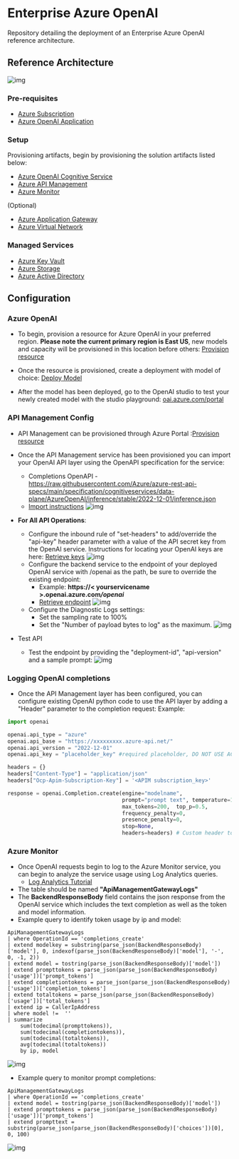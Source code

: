 # Enterprise Azure OpenAI
Repository detailing the deployment of an Enterprise Azure OpenAI reference architecture.

## Reference Architecture
![img](/assets/EnterpriseAOAI-Architecture.png)

### Pre-requisites
- [Azure Subscription](https://azure.microsoft.com/en-us/get-started/)
- [Azure OpenAI Application](https://aka.ms/oai/access) 

### Setup
Provisioning artifacts, begin by provisioning the solution artifacts listed below:

-	[Azure OpenAI Cognitive Service]( https://azure.microsoft.com/en-us/products/cognitive-services/openai-service/)
-	[Azure API Management](https://azure.microsoft.com/services/api-management/)
-	[Azure Monitor](https://azure.microsoft.com/services/monitor/)

(Optional)
-	[Azure Application Gateway](https://azure.microsoft.com/services/application-gateway/)
-	[Azure Virtual Network](https://azure.microsoft.com/services/virtual-network/)

### Managed Services
-	[Azure Key Vault](https://azure.microsoft.com/services/key-vault/)
-	[Azure Storage](https://azure.microsoft.com/services/storage/)
-	[Azure Active Directory](https://azure.microsoft.com/services/active-directory/)

## Configuration

### Azure OpenAI
- To begin, provision a resource for Azure OpenAI in your preferred region.  <b>Please note the current primary region is East US</b>, new models and capacity will be provisioned in this location before others: [Provision resource](https://portal.azure.com/?microsoft_azure_marketplace_ItemHideKey=microsoft_openai_tip#create/Microsoft.CognitiveServicesOpenAI)

- Once the resource is provisioned, create a deployment with model of choice: [Deploy Model](https://learn.microsoft.com/en-us/azure/cognitive-services/openai/how-to/create-resource?pivots=web-portal#deploy-a-model)

- After the model has been deployed, go to the OpenAI studio to test your newly created model with the studio playground: [oai.azure.com/portal](oai.azure.com/portal)


### API Management Config

- API Management can be provisioned through Azure Portal :[Provision resource](https://learn.microsoft.com/en-us/azure/api-management/get-started-create-service-instance)
- Once the API Management service has been provisioned you can import your OpenAI API layer using the OpenAPI specification for the service:
  - Completions OpenAPI -  https://raw.githubusercontent.com/Azure/azure-rest-api-specs/main/specification/cognitiveservices/data-plane/AzureOpenAI/inference/stable/2022-12-01/inference.json
  - [Import instructions](https://learn.microsoft.com/en-us/azure/api-management/import-and-publish#go-to-your-api-management-instance)
![img](/assets/apim_config_0.png)
- <b>For All API Operations</b>:
  -  Configure the inbound rule of "set-headers" to add/override the "api-key" header parameter with a value of the API secret key from the OpenAI service.  Instructions for locating your OpenAI keys are here: [Retrieve keys](https://learn.microsoft.com/en-us/azure/cognitive-services/openai/quickstart?pivots=programming-language-python#retrieve-key-and-endpoint)
  ![img](/assets/apim_config_1.png)
  - Configure the backend service to the endpoint of your deployed OpenAI service with /openai as the path, be sure to override the existing endpoint: 
    - Example: <b>https://< yourservicename >.openai.azure.com<i>/openai</i></b>
    - [Retrieve endpoint](https://learn.microsoft.com/en-us/azure/cognitive-services/openai/quickstart?pivots=programming-language-python#retrieve-key-and-endpoint)
  ![img](/assets/apim_config_2.png)
  - Configure the Diagnostic Logs settings:
    - Set the sampling rate to 100%
    - Set the "Number of payload bytes to log" as the maximum.
  ![img](/assets/apim_config_3.png)

- Test API
  - Test the endpoint by providing the "deployment-id", "api-version" and a sample prompt:
    ![img](/assets/apim_config_4.png)
  


### Logging OpenAI completions
- Once the API Management layer has been configured, you can configure existing OpenAI python code to use the API layer by adding a "Header" parameter to the completion request:
Example:
```python
import openai

openai.api_type = "azure"
openai.api_base = "https://xxxxxxxxx.azure-api.net/"
openai.api_version = "2022-12-01"
openai.api_key = "placeholder_key" #required placeholder, DO NOT USE ACTUAL SERVICE KEY

headers = {}
headers["Content-Type"] = "application/json"
headers["Ocp-Apim-Subscription-Key"] = '<APIM subscription_key>'

response = openai.Completion.create(engine="modelname",  
                                    prompt="prompt text", temperature=1,  
                                    max_tokens=200,  top_p=0.5,  
                                    frequency_penalty=0,  
                                    presence_penalty=0,  
                                    stop=None, 
                                    headers=headers) # Custom header to send to APIM

```

</code>

### Azure Monitor
- Once OpenAI requests begin to log to the Azure Monitor service, you can begin to analyze the service usage using Log Analytics queries.
  - [Log Analytics Tutorial](https://learn.microsoft.com/en-us/azure/azure-monitor/logs/log-analytics-tutorial)
- The table should be named <b>"ApiManagementGatewayLogs"</b>
- The <b>BackendResponseBody</b> field contains the json response from the OpenAI service which includes the text completion as well as the token and model information.
- Example query to identify token usage by ip and model:
```kusto
ApiManagementGatewayLogs
| where OperationId == 'completions_create'
| extend modelkey = substring(parse_json(BackendResponseBody)['model'], 0, indexof(parse_json(BackendResponseBody)['model'], '-', 0, -1, 2))
| extend model = tostring(parse_json(BackendResponseBody)['model'])
| extend prompttokens = parse_json(parse_json(BackendResponseBody)['usage'])['prompt_tokens']
| extend completiontokens = parse_json(parse_json(BackendResponseBody)['usage'])['completion_tokens']
| extend totaltokens = parse_json(parse_json(BackendResponseBody)['usage'])['total_tokens']
| extend ip = CallerIpAddress
| where model !=  ''
| summarize
    sum(todecimal(prompttokens)),
    sum(todecimal(completiontokens)),
    sum(todecimal(totaltokens)),
    avg(todecimal(totaltokens))
    by ip, model
```
![img](/assets/monitor_0.png)
- Example query to monitor prompt completions: 
```kusto
ApiManagementGatewayLogs
| where OperationId == 'completions_create'
| extend model = tostring(parse_json(BackendResponseBody)['model'])
| extend prompttokens = parse_json(parse_json(BackendResponseBody)['usage'])['prompt_tokens']
| extend prompttext = substring(parse_json(parse_json(BackendResponseBody)['choices'])[0], 0, 100)
```
![img](/assets/monitor_1.png)